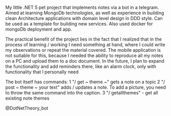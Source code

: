 My little .NET 5 pet project that implements notes via a bot in a telegram. Aimed at learning MongoDb technologies, as well as experience in building clean Architecture applications with domain level design in DDD style.
Can be used as a template for building new services. 
Also used docker for mongoDb deployment and app.

The practical benefit of the project lies in the fact that I realized that in the process of learning / working I need something at hand, where I could write my observations or repeat the material covered. The mobile application is not suitable for this, because I needed the ability to reproduce all my notes on a PC and upload them to a doc document. In the future, I plan to expand the functionality and add reminders there, like an alarm clock, only with functionality that I personally need

The bot itself has commands:
1 "/ get ~ theme ~" gets a note on a topic
2 "/ post ~ theme ~ your text" adds / updates a note. To add a picture, you need to throw the same command into the caption.
3 "/ getallthemes" - get all existing note themes

@DotNetTheory_bot 
